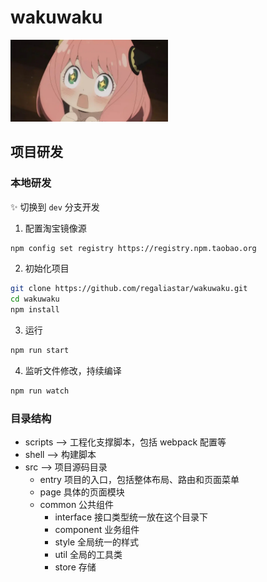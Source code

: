 # wakuwaku

<img src='./wakuwaku.png' width='50%'/>

## 项目研发

### 本地研发

:sparkles: 切换到 `dev` 分支开发

1. 配置淘宝镜像源

```bash
npm config set registry https://registry.npm.taobao.org
```

2. 初始化项目

```bash
git clone https://github.com/regaliastar/wakuwaku.git
cd wakuwaku
npm install
```

3. 运行
```bash
npm run start
```

4. 监听文件修改，持续编译
```bash
npm run watch
```

### 目录结构

- scripts --> 工程化支撑脚本，包括 webpack 配置等
- shell --> 构建脚本
- src --> 项目源码目录
  - entry 项目的入口，包括整体布局、路由和页面菜单
  - page 具体的页面模块
  - common 公共组件
    - interface 接口类型统一放在这个目录下
    - component 业务组件
    - style 全局统一的样式
    - util 全局的工具类
    - store 存储
